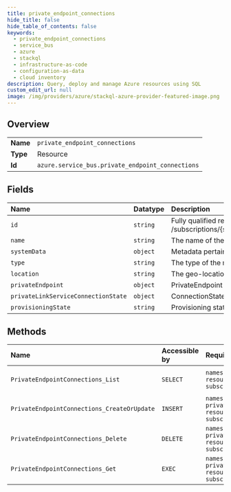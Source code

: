 ```yaml
---
title: private_endpoint_connections
hide_title: false
hide_table_of_contents: false
keywords:
  - private_endpoint_connections
  - service_bus
  - azure    
  - stackql
  - infrastructure-as-code
  - configuration-as-data
  - cloud inventory
description: Query, deploy and manage Azure resources using SQL
custom_edit_url: null
image: /img/providers/azure/stackql-azure-provider-featured-image.png
---
```

  
    

## Overview
<table><tbody>
<tr><td><b>Name</b></td><td><code>private_endpoint_connections</code></td></tr>
<tr><td><b>Type</b></td><td>Resource</td></tr>
<tr><td><b>Id</b></td><td><code>azure.service_bus.private_endpoint_connections</code></td></tr>
</tbody></table>

## Fields
| Name | Datatype | Description |
|:-----|:---------|:------------|
| `id` | `string` | Fully qualified resource ID for the resource. Ex - /subscriptions/{subscriptionId}/resourceGroups/{resourceGroupName}/providers/{resourceProviderNamespace}/{resourceType}/{resourceName} |
| `name` | `string` | The name of the resource |
| `systemData` | `object` | Metadata pertaining to creation and last modification of the resource. |
| `type` | `string` | The type of the resource. E.g. "Microsoft.EventHub/Namespaces" or "Microsoft.EventHub/Namespaces/EventHubs" |
| `location` | `string` | The geo-location where the resource lives |
| `privateEndpoint` | `object` | PrivateEndpoint information. |
| `privateLinkServiceConnectionState` | `object` | ConnectionState information. |
| `provisioningState` | `string` | Provisioning state of the Private Endpoint Connection. |
## Methods
| Name | Accessible by | Required Params | Description |
|:-----|:--------------|:----------------|:------------|
| `PrivateEndpointConnections_List` | `SELECT` | `namespaceName, resourceGroupName, subscriptionId` | Gets the available PrivateEndpointConnections within a namespace. |
| `PrivateEndpointConnections_CreateOrUpdate` | `INSERT` | `namespaceName, privateEndpointConnectionName, resourceGroupName, subscriptionId` | Creates or updates PrivateEndpointConnections of service namespace. |
| `PrivateEndpointConnections_Delete` | `DELETE` | `namespaceName, privateEndpointConnectionName, resourceGroupName, subscriptionId` | Deletes an existing Private Endpoint Connection. |
| `PrivateEndpointConnections_Get` | `EXEC` | `namespaceName, privateEndpointConnectionName, resourceGroupName, subscriptionId` | Gets a description for the specified Private Endpoint Connection. |
